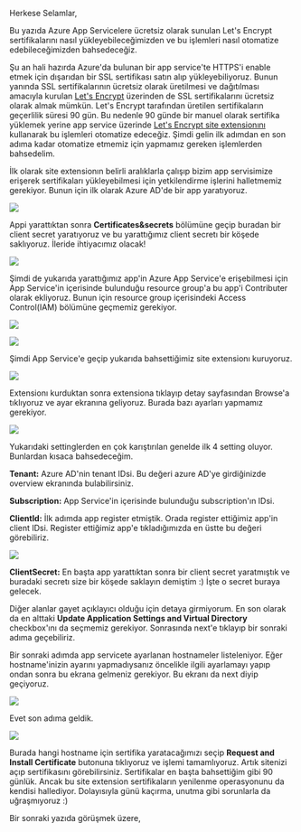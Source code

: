 ﻿Herkese Selamlar,

Bu yazıda Azure App Servicelere ücretsiz olarak sunulan Let's Encrypt sertifikalarını nasıl yükleyebileceğimizden ve bu işlemleri nasıl otomatize edebileceğimizden bahsedeceğiz. 

Şu an hali hazırda Azure'da bulunan bir app service'te HTTPS'i enable etmek için dışarıdan bir SSL sertifikası satın alıp yükleyebiliyoruz. Bunun yanında SSL sertifikalarının ücretsiz olarak üretilmesi ve dağıtılması amacıyla kurulan <a href="https://letsencrypt.org/" target="_blank">Let's Encrypt</a> üzerinden de SSL sertifikalarını ücretsiz olarak almak mümkün. Let's Encrypt tarafından üretilen sertifikaların geçerlilik süresi 90 gün. Bu nedenle 90 günde bir manuel olarak sertifika yüklemek yerine app service üzerinde <a href="https://github.com/sjkp/letsencrypt-siteextension" target="_blank">Let's Encrypt site extensionını</a> kullanarak bu işlemleri otomatize edeceğiz. Şimdi gelin ilk adımdan en son adıma kadar otomatize etmemiz için yapmamız gereken işlemlerden bahsedelim. 

İlk olarak site extensionın belirli aralıklarla çalışıp bizim app servisimize erişerek sertifikaları yükleyebilmesi için yetkilendirme işlerini halletmemiz gerekiyor. Bunun için ilk olarak Azure AD'de bir app yaratıyoruz. 

![](https://az718566.vo.msecnd.net/uploads/2020/05/06/azure-ad-app-registration.png)

Appi yarattıktan sonra **Certificates&secrets** bölümüne geçip buradan bir client secret yaratıyoruz ve bu yarattığımız client secretı bir köşede saklıyoruz. İleride ihtiyacımız olacak! 

![](https://az718566.vo.msecnd.net/uploads/2020/05/06/add-client-secret.png)

Şimdi de yukarıda yarattığımız app'in Azure App Service'e erişebilmesi için App Service'in içerisinde bulunduğu resource group'a bu app'i Contributer olarak ekliyoruz. Bunun için resource group içerisindeki Access Control(IAM) bölümüne geçmemiz gerekiyor. 

![](https://az718566.vo.msecnd.net/uploads/2020/05/06/resource-group-IAM.png)

![](https://az718566.vo.msecnd.net/uploads/2020/05/06/add-role-assignment.png)


Şimdi App Service'e geçip yukarıda bahsettiğimiz site extensionı kuruyoruz. 

![](https://az718566.vo.msecnd.net/uploads/2020/05/06/extension-install.png)

Extensionı kurduktan sonra extensiona tıklayıp detay sayfasından Browse'a tıklıyoruz ve ayar ekranına geliyoruz. Burada bazı ayarları yapmamız gerekiyor. 

![](https://az718566.vo.msecnd.net/uploads/2020/05/06/site-settings.png)

Yukarıdaki settinglerden en çok karıştırılan genelde ilk 4 setting oluyor. Bunlardan kısaca bahsedeceğim. 

**Tenant:** Azure AD'nin tenant IDsi. Bu değeri azure AD'ye girdiğinizde overview ekranında bulabilirsiniz. 

**Subscription:** App Service'in içerisinde bulunduğu subscription'ın IDsi.

**ClientId:** İlk adımda app register etmiştik. Orada register ettiğimiz app'in client IDsi. Register ettiğimiz app'e tıkladığımızda en üstte bu değeri görebiliriz. 

![](https://az718566.vo.msecnd.net/uploads/2020/05/06/app-client-id.png)

**ClientSecret:** En başta app yarattıktan sonra bir client secret yaratmıştık ve buradaki secretı size bir köşede saklayın demiştim :) İşte o secret buraya gelecek. 

Diğer alanlar gayet açıklayıcı olduğu için detaya girmiyorum. En son olarak da en alttaki **Update Application Settings and Virtual Directory** checkbox'ını da seçmemiz gerekiyor. Sonrasında next'e tıklayıp bir sonraki adıma geçebiliriz.

Bir sonraki adımda app servicete ayarlanan hostnameler listeleniyor. Eğer hostname'inizin ayarını yapmadıysanız öncelikle ilgili ayarlamayı yapıp ondan sonra bu ekrana gelmeniz gerekiyor. Bu ekranı da next diyip geçiyoruz. 

![](https://az718566.vo.msecnd.net/uploads/2020/05/06/custom-domains.png)

Evet son adıma geldik. 

![](https://az718566.vo.msecnd.net/uploads/2020/05/06/install-certificate.png)

Burada hangi hostname için sertifika yaratacağımızı seçip **Request and Install Certificate** butonuna tıklıyoruz ve işlemi tamamlıyoruz. Artık sitenizi açıp sertifikasını görebilirsiniz. Sertifikalar en başta bahsettiğim gibi 90 günlük. Ancak bu site extension sertifikaların yenilenme operasyonunu da kendisi hallediyor. Dolayısıyla günü kaçırma, unutma gibi sorunlarla da uğraşmıyoruz :)

Bir sonraki yazıda görüşmek üzere,






